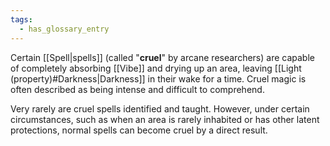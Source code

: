 ```yaml
---
tags:
  - has_glossary_entry
---
```



Certain [[Spell|spells]] (called "**cruel**" by arcane researchers) are capable of completely absorbing [[Vibe]] and drying up an area, leaving [[Light (property)#Darkness|Darkness]] in their wake for a time. Cruel magic is often described as being intense and difficult to comprehend.

Very rarely are cruel spells identified and taught. However, under certain circumstances, such as when an area is rarely inhabited or has other latent protections, normal spells can become cruel by a direct result.